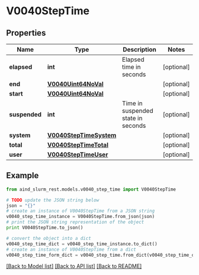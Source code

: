 # V0040StepTime


## Properties

Name | Type | Description | Notes
------------ | ------------- | ------------- | -------------
**elapsed** | **int** | Elapsed time in seconds | [optional] 
**end** | [**V0040Uint64NoVal**](V0040Uint64NoVal.md) |  | [optional] 
**start** | [**V0040Uint64NoVal**](V0040Uint64NoVal.md) |  | [optional] 
**suspended** | **int** | Time in suspended state in seconds | [optional] 
**system** | [**V0040StepTimeSystem**](V0040StepTimeSystem.md) |  | [optional] 
**total** | [**V0040StepTimeTotal**](V0040StepTimeTotal.md) |  | [optional] 
**user** | [**V0040StepTimeUser**](V0040StepTimeUser.md) |  | [optional] 

## Example

```python
from aind_slurm_rest.models.v0040_step_time import V0040StepTime

# TODO update the JSON string below
json = "{}"
# create an instance of V0040StepTime from a JSON string
v0040_step_time_instance = V0040StepTime.from_json(json)
# print the JSON string representation of the object
print V0040StepTime.to_json()

# convert the object into a dict
v0040_step_time_dict = v0040_step_time_instance.to_dict()
# create an instance of V0040StepTime from a dict
v0040_step_time_form_dict = v0040_step_time.from_dict(v0040_step_time_dict)
```
[[Back to Model list]](../README.md#documentation-for-models) [[Back to API list]](../README.md#documentation-for-api-endpoints) [[Back to README]](../README.md)


